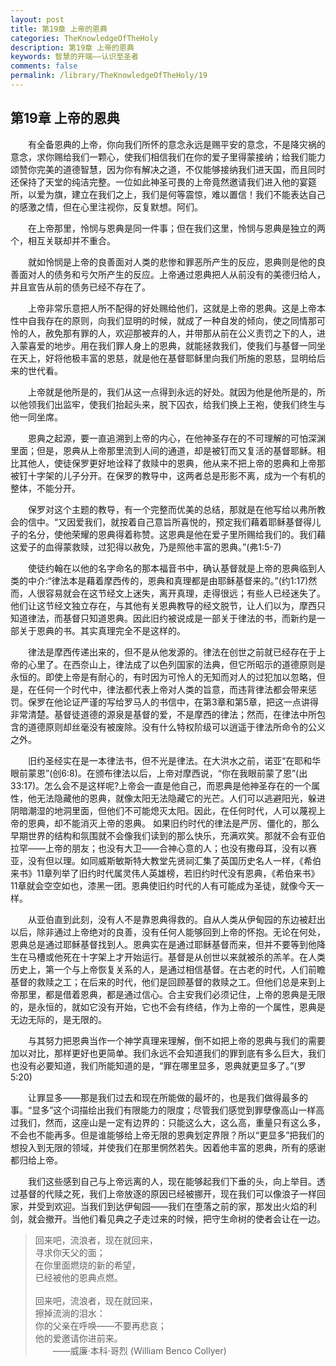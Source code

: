 ```yaml
---
layout: post
title: 第19章 上帝的恩典
categories: TheKnowledgeOfTheHoly
description: 第19章 上帝的恩典
keywords: 智慧的开端——认识至圣者
comments: false
permalink: /library/TheKnowledgeOfTheHoly/19
---
```


## 第19章 上帝的恩典

&emsp;&emsp;有全备恩典的上帝，你向我们所怀的意念永远是赐平安的意念，不是降灾祸的意念，求你赐给我们一颗心，使我们相信我们在你的爱子里得蒙接纳；给我们能力颂赞你完美的道德智慧，因为你有解决之道，不仅能够接纳我们进天国，而且同时还保持了天堂的纯洁完整。一位如此神圣可畏的上帝竟然邀请我们进入他的宴筵所，以爱为旗，建立在我们之上，我们是何等震惊，难以置信！我们不能表达自己的感激之情，但在心里注视你，反复默想。阿们。

&emsp;&emsp;在上帝那里，怜悯与恩典是同一件事；但在我们这里，怜悯与恩典是独立的两个，相互关联却并不重合。

&emsp;&emsp;就如怜悯是上帝的良善面对人类的悲惨和罪恶所产生的反应，恩典则是他的良善面对人的债务和亏欠所产生的反应。上帝通过恩典把人从前没有的美德归给人，并且宣告从前的债务已经不存在了。

&emsp;&emsp;上帝非常乐意把人所不配得的好处赐给他们，这就是上帝的恩典。这是上帝本性中自我存在的原则，向我们显明的时候，就成了一种自发的倾向，使之同情那可怜的人，赦免那有罪的人，欢迎那被弃的人，并带那从前在公义责罚之下的人，进入蒙喜爱的地步。用在我们罪人身上的恩典，就能拯救我们，使我们与基督一同坐在天上，好将他极丰富的恩慈，就是他在基督耶稣里向我们所施的恩慈，显明给后来的世代看。

&emsp;&emsp;上帝就是他所是的，我们从这一点得到永远的好处。就因为他是他所是的，所以他领我们出监牢，使我们抬起头来，脱下囚衣，给我们换上王袍，使我们终生与他一同坐席。

&emsp;&emsp;恩典之起源，要一直追溯到上帝的内心，在他神圣存在的不可理解的可怕深渊里面；但是，恩典从上帝那里流到人间的通道，却是被钉而又复活的基督耶稣。相比其他人，使徒保罗更好地诠释了救赎中的恩典，他从来不把上帝的恩典和上帝那被钉十字架的儿子分开。在保罗的教导中，这两者总是形影不离，成为一个有机的整体，不能分开。

&emsp;&emsp;保罗对这个主题的教导，有一个完整而优美的总结，那就是在他写给以弗所教会的信中。“又因爱我们，就按着自己意旨所喜悦的，预定我们藉着耶稣基督得儿子的名分，使他荣耀的恩典得着称赞。这恩典是他在爱子里所赐给我们的。我们藉这爱子的血得蒙救赎，过犯得以赦免，乃是照他丰富的恩典。”(弗1:5-7)

&emsp;&emsp;使徒约翰在以他的名字命名的那本福音书中，确认基督就是上帝的恩典临到人类的中介:“律法本是藉着摩西传的，恩典和真理都是由耶稣基督来的。”(约1:17)然而，人很容易就会在这节经文上迷失，离开真理，走得很远；有些人已经迷失了。他们让这节经文独立存在，与其他有关恩典教导的经文脱节，让人们以为，摩西只知道律法，而基督只知道恩典。因此旧约被说成是一部关于律法的书，而新约是一部关于恩典的书。其实真理完全不是这样的。

&emsp;&emsp;律法是摩西传递出来的，但不是从他发源的。律法在创世之前就已经存在于上帝的心里了。在西奈山上，律法成了以色列国家的法典，但它所昭示的道德原则是永恒的。即使上帝是有耐心的，有时因为可怜人的无知而对人的过犯加以忽略，但是，在任何一个时代中，律法都代表上帝对人类的旨意，而违背律法都会带来惩罚。保罗在他论证严谨的写给罗马人的书信中，在第3章和第5章，把这一点讲得非常清楚。基督徒道德的源泉是基督的爱，不是摩西的律法；然而，在律法中所包含的道德原则却丝毫没有被废除。没有什么特权阶级可以逍遥于律法所命令的公义之外。

&emsp;&emsp;旧约圣经实在是一本律法书，但不光是律法。在大洪水之前，诺亚“在耶和华眼前蒙恩”(创6:8)。在颁布律法以后，上帝对摩西说，“你在我眼前蒙了恩”(出33:17)。怎么会不是这样呢?上帝会一直是他自己，而恩典是他神圣存在的一个属性，他无法隐藏他的恩典，就像太阳无法隐藏它的光芒。人们可以逃避阳光，躲进阴暗潮湿的地洞里面，但他们不可能熄灭太阳。因此，在任何时代，人可以蔑视上帝的恩典，却不能消灭上帝的恩典。
如果旧约时代的律法是严厉、僵化的，那么早期世界的结构和氛围就不会像我们读到的那么快乐，充满欢笑。那就不会有亚伯拉罕——上帝的朋友；也没有大卫——合神心意的人；也没有撒母耳，没有以赛亚，没有但以理。如同威斯敏斯特大教堂先贤祠汇集了英国历史名人一样，《希伯来书》11章列举了旧约时代属灵伟人英雄榜，若旧约时代没有恩典，《希伯来书》11章就会空空如也，漆黑一团。恩典使旧约时代的人有可能成为圣徒，就像今天一样。

&emsp;&emsp;从亚伯直到此刻，没有人不是靠恩典得救的。自从人类从伊甸园的东边被赶出以后，除非通过上帝绝对的良善，没有任何人能够回到上帝的怀抱。无论在何处，恩典总是通过耶稣基督找到人。恩典实在是通过耶稣基督而来，但并不要等到他降生在马槽或他死在十字架上才开始运行。基督是从创世以来就被杀的羔羊。在人类历史上，第一个与上帝恢复关系的人，是通过相信基督。在古老的时代，人们前瞻基督的救赎之工；在后来的时代，他们是回顾基督的救赎之工。但他们总是来到上帝那里，都是借着恩典，都是通过信心。合主安我们必须记住，上帝的恩典是无限的，是永恒的，就如它没有开始，它也不会有终结，作为上帝的一个属性，恩典是无边无际的，是无限的。

&emsp;&emsp;与其努力把恩典当作一个神学真理来理解，倒不如把上帝的恩典与我们的需要加以对比，那样更好也更简单。我们永远不会知道我们的罪到底有多么巨大，我们也没有必要知道，我们所能知道的是，“罪在哪里显多，恩典就更显多了。”(罗5:20)

&emsp;&emsp;让罪显多——那是我们过去和现在所能做的最坏的，也是我们做得最多的事。“显多”这个词描绘出我们有限能力的限度；尽管我们感觉到罪孽像高山一样高过我们，然而，这座山是一定有边界的：只能这么大，这么高，重量只有这么多，不会也不能再多。但是谁能够给上帝无限的恩典划定界限？所以“更显多”把我们的想投入到无限的领域，并使我们在那里惘然若失。因着他丰富的恩典，所有的感谢都归给上帝。

&emsp;&emsp;我们这些感到自己与上帝远离的人，现在能够起我们下垂的头，向上举目。透过基督的代赎之死，我们上帝放逐的原因已经被挪开，现在我们可以像浪子一样回家，并受到欢迎。当我们到达伊甸园——我们在堕落之前的家，那发出火焰的利剑，就会撤开。当他们看见典之子走过来的时候，把守生命树的使者会让在一边。

> 回来吧，流浪者，现在就回来，<br>
> 寻求你天父的面；<br>
> 在你里面燃烧的新的希望，<br>
> 已经被他的恩典点燃。<br>
> <br>
> 回来吧，流浪者，现在就回来，<br>
> 擦掉流淌的泪水：<br>
> 你的父亲在呼唤——不要再悲哀；<br>
> 他的爱邀请你进前来。<br>
> &emsp;&emsp;——威廉·本科·哥烈 (William Benco Collyer)<br>
